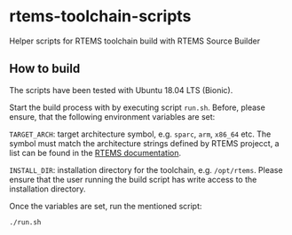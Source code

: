 # rtems-toolchain-scripts
Helper scripts for RTEMS toolchain build with RTEMS Source Builder

## How to build

The scripts have been tested with Ubuntu 18.04 LTS (Bionic).

Start the build process with by executing script `run.sh`. Before, please ensure, that the following environment variables are set:

`TARGET_ARCH`: target architecture symbol, e.g. `sparc`, `arm`, `x86_64` etc. The symbol must match the architecture strings defined by RTEMS projecct, a list can be found in the [RTEMS documentation](https://docs.rtems.org/branches/master/user/hardware/architectures.html).

`INSTALL_DIR`: installation directory for the toolchain, e.g. `/opt/rtems`. Please ensure that the user running the build script has write access to the installation directory.

Once the variables are set, run the mentioned script:
```code sh
./run.sh
```

